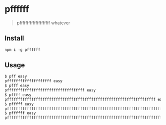 # pffffff

> pfffffffffffffffffffff whatever

## Install

```js
npm i -g pffffff
```

## Usage

```sh
$ pff easy
pffffffffffffffffffff easy
$ pfff easy
pfffffffffffffffffffffffffffffffffff easy
$ pffff easy
pfffffffffffffffffffffffffffffffffffffffffffffffffffffffffffffffffff easy
$ pfffff easy
pffffffffffffffffffffffffffffffffffffffffffffffffffffffffffffffffffffffffffff easy
$ pffffff easy
pfffffffffffffffffffffffffffffffffffffffffffffffffffffffffffffffffffffffffffffffffffffffffff easy
```
